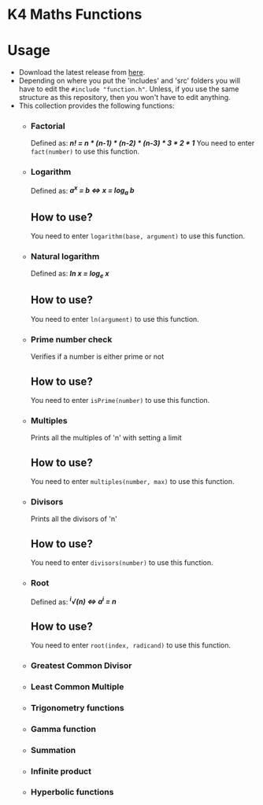 # K4 Maths Functions

# Usage
-  Download the latest release from [here](https://github.com/Kevin4e/K4-Maths-Functions/releases).
-  Depending on where you put the 'includes' and 'src' folders you will have to edit the `#include "function.h"`. Unless, if you use the same structure as this repository, then you won't have to edit anything.
-  This collection provides the following functions:
   * ### Factorial 
     Defined as:   ___n! = n * (n-1) * (n-2) * (n-3) * 3 * 2 * 1___
     You need to enter `fact(number)` to use this function.
     
   * ### Logarithm
     Defined as:   ___a<sup>x</sup> = b <=> x = log<sub>a</sub> b___
     ## How to use?
     You need to enter `logarithm(base, argument)` to use this function.
    
   * ### Natural logarithm
     Defined as:   ___ln x = log<sub>e</sub> x___
     ## How to use?
     You need to enter `ln(argument)` to use this function.
     
   * ### Prime number check
     Verifies if a number is either prime or not
     ## How to use?
     You need to enter `isPrime(number)` to use this function.

   * ### Multiples
     Prints all the multiples of 'n' with setting a limit
     ## How to use?
     You need to enter `multiples(number, max)` to use this function.
     
   * ### Divisors
     Prints all the divisors of 'n'
     ## How to use?
     You need to enter `divisors(number)` to use this function.
     
   * ### Root
     Defined as:   ___<sup>i</sup>√(n) <=> a<sup>i</sup> = n___
     ## How to use?
     You need to enter `root(index, radicand)` to use this function.
     
   * ### Greatest Common Divisor
   * ### Least Common Multiple
   * ### Trigonometry functions
   * ### Gamma function
   * ### Summation
   * ### Infinite product
   * ### Hyperbolic functions
     
